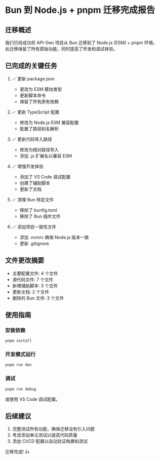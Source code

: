 # Bun 到 Node.js + pnpm 迁移完成报告

## 迁移概述

我们已经成功将 API-Gen 项目从 Bun 迁移到了 Node.js (ESM) + pnpm 环境。此迁移保留了所有原始功能，同时提高了开发和调试体验。

## 已完成的关键任务

1. ✅ 更新 package.json
   - 更改为 ESM 模块类型
   - 更新脚本命令
   - 保留了所有原有依赖

2. ✅ 更新 TypeScript 配置
   - 修改为 Node.js ESM 兼容配置
   - 配置了路径别名解析

3. ✅ 更新代码导入路径
   - 修改为相对路径导入
   - 添加 .js 扩展名以兼容 ESM

4. ✅ 增强开发体验
   - 添加了 VS Code 调试配置
   - 创建了辅助脚本
   - 更新了文档

5. ✅ 清理 Bun 特定文件
   - 移除了 bunfig.toml
   - 移除了 Bun 插件文件

6. ✅ 添加项目一致性文件
   - 添加 .nvmrc 确保 Node.js 版本一致
   - 更新 .gitignore

## 文件更改摘要

- 主要配置文件: 4 个文件
- 源代码文件: 7 个文件
- 新增辅助脚本: 3 个文件
- 更新文档: 2 个文件
- 删除的 Bun 文件: 3 个文件

## 使用指南

### 安装依赖

```bash
pnpm install
```

### 开发模式运行

```bash
pnpm run dev
```

### 调试

```bash
pnpm run debug
```

或使用 VS Code 调试配置。

## 后续建议

1. 完整测试所有功能，确保迁移没有引入问题
2. 考虑添加单元测试以提高代码质量
3. 添加 CI/CD 配置以自动验证构建和测试

迁移完成! 👍
